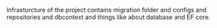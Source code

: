 Infrasturcture of the project contains migration folder and configs and repositories and 
dbcontext and things like about database and EF core.
